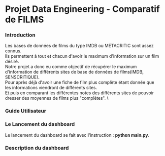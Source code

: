 # **Projet Data Engineering - Comparatif de FILMS** #

### Introduction ### 

Les bases de données de films du type IMDB ou METACRITIC sont assez connus. \
Ils permettent à tout et chacun d'avoir le maximum d'information sur un film désiré.\
Notre projet a donc eu comme objectif de récupérer le maximum d'information de différents sites de base de données de films(IMDB, SENSCRITIQUE).\
Pour après déjà d'avoir une fiche de film plus complète étant donnée que les informations viendront de différents sites. \
Et puis en comparant les différentes notes des différents sites de pouvoir dresser des moyennes de films plus "complètes". \

###  Guide Utilisateur ### 

### Le Lancement du dashboard ###

Le lancement du dashboard se fait avec l'instruction : **python main.py**.

### Description du dashboard ###
